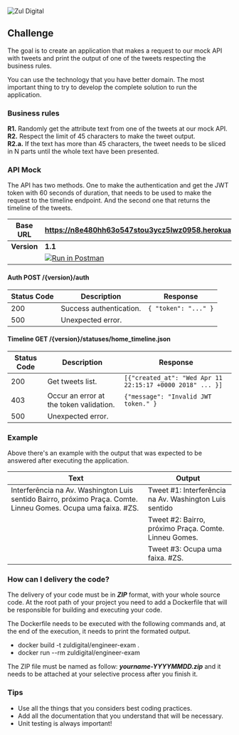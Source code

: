 ![Zul Digital](https://s3-us-west-2.amazonaws.com/blu-static/logo/small_logo_zul-1024.jpg)

## Challenge

The goal is to create an application that makes a request to our mock API with tweets and print the output of one of the tweets respecting the business rules.

You can use the technology that you have better domain. The most important thing to try to develop the complete solution to run the application.

### Business rules
**R1.** Randomly get the attribute text from one of the tweets at our mock API.	  
**R2.** Respect the limit of 45 characters to make the tweet output.  
**R2.a.** If the text has more than 45 characters, the tweet needs to be sliced in N parts until the whole text have been presented.

### API Mock

The API has two methods. One to make the authentication and get the JWT token with 60 seconds of duration, that needs to be used to make the request to the timeline endpoint. And the second one that returns the timeline of the tweets.


|Base URL  | https://n8e480hh63o547stou3ycz5lwz0958.herokuapp.com/ |
| ----------- | ------------------------------------------------------------------------------------ |
|**Version**  | **1.1** |
| | [![Run in Postman](https://run.pstmn.io/button.svg)](https://www.getpostman.com/collections/47875da49b734fddadcd)|

#### Auth POST /{version}/auth

| Status Code | Description | Response |
| ----------- | --------- | ---------|
| 200 | Success authentication. | ```{ "token": "..." }``` |
| 500 | Unexpected error. |  |

#### Timeline GET /{version}/statuses/home_timeline.json

| Status Code | Description | Response |
| ----------- | --------- | ---------|
| 200 | Get tweets list. | ```[{"created_at": "Wed Apr 11 22:15:17 +0000 2018" ... }]``` |
| 403 | Occur an error at the token validation. | ```{"message": "Invalid JWT token." }``` |
| 500 | Unexpected error. |  |

### Example

Above there's an example with the output that was expected to be answered after executing the application.

| Text | Output |
| ---- | ------ |
| Interferência na Av. Washington Luis sentido Bairro, próximo Praça. Comte. Linneu Gomes. Ocupa uma faixa. #ZS. | Tweet #1: Interferência na Av. Washington Luis sentido | 
|  | Tweet #2: Bairro, próximo Praça. Comte. Linneu Gomes. |
|  | Tweet #3: Ocupa uma faixa. #ZS.

### How can I delivery the code?

The delivery of your code must be in ***ZIP*** format, with your whole source code. At the root path of your project you need to add a Dockerfile that will be responsible for building and executing your code.

The Dockerfile needs to be executed with the following commands and, at the end of the execution, it needs to print the formated output.

* docker build -t zuldigital/engineer-exam .
* docker run --rm zuldigital/engineer-exam

The ZIP file must be named as follow: ***yourname-YYYYMMDD.zip*** and it needs to be attached at your selective process after you finish it.

### Tips

* Use all the things that you considers best coding practices.
* Add all the documentation that you understand that will be necessary.
* Unit testing is always important!
